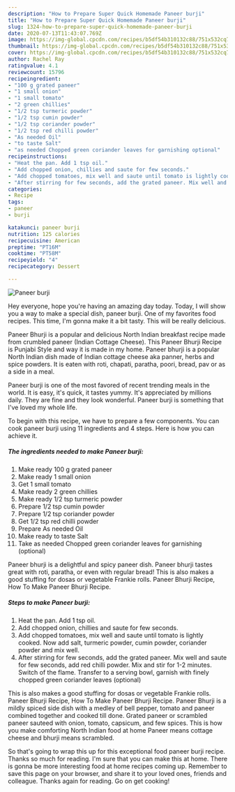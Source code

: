 ```yaml
---
description: "How to Prepare Super Quick Homemade Paneer burji"
title: "How to Prepare Super Quick Homemade Paneer burji"
slug: 1324-how-to-prepare-super-quick-homemade-paneer-burji
date: 2020-07-13T11:43:07.769Z
image: https://img-global.cpcdn.com/recipes/b5df54b310132c88/751x532cq70/paneer-burji-recipe-main-photo.jpg
thumbnail: https://img-global.cpcdn.com/recipes/b5df54b310132c88/751x532cq70/paneer-burji-recipe-main-photo.jpg
cover: https://img-global.cpcdn.com/recipes/b5df54b310132c88/751x532cq70/paneer-burji-recipe-main-photo.jpg
author: Rachel Ray
ratingvalue: 4.1
reviewcount: 15796
recipeingredient:
- "100 g grated paneer"
- "1 small onion"
- "1 small tomato"
- "2 green chillies"
- "1/2 tsp turmeric powder"
- "1/2 tsp cumin powder"
- "1/2 tsp coriander powder"
- "1/2 tsp red chilli powder"
- "As needed Oil"
- "to taste Salt"
- "as needed Chopped green coriander leaves for garnishing optional"
recipeinstructions:
- "Heat the pan. Add 1 tsp oil."
- "Add chopped onion, chillies and saute for few seconds."
- "Add chopped tomatoes, mix well and saute until tomato is lightly cooked. Now add salt, turmeric powder, cumin powder, coriander powder and mix well."
- "After stirring for few seconds, add the grated paneer. Mix well and saute for few seconds, add red chilli powder. Mix and stir for 1-2 minutes. Switch of the flame. Transfer to a serving bowl, garnish with finely chopped green coriander leaves (optional)"
categories:
- Recipe
tags:
- paneer
- burji

katakunci: paneer burji 
nutrition: 125 calories
recipecuisine: American
preptime: "PT16M"
cooktime: "PT58M"
recipeyield: "4"
recipecategory: Dessert

---
```



![Paneer burji](https://img-global.cpcdn.com/recipes/b5df54b310132c88/751x532cq70/paneer-burji-recipe-main-photo.jpg)

Hey everyone, hope you're having an amazing day today. Today, I will show you a way to make a special dish, paneer burji. One of my favorites food recipes. This time, I'm gonna make it a bit tasty. This will be really delicious.

Paneer Bhurji is a popular and delicious North Indian breakfast recipe made from crumbled paneer (Indian Cottage Cheese). This Paneer Bhurji Recipe is Punjabi Style and way it is made in my home. Paneer bhurji is a popular North Indian dish made of Indian cottage cheese aka panner, herbs and spice powders. It is eaten with roti, chapati, paratha, poori, bread, pav or as a side in a meal.

Paneer burji is one of the most favored of recent trending meals in the world. It is easy, it's quick, it tastes yummy. It's appreciated by millions daily. They are fine and they look wonderful. Paneer burji is something that I've loved my whole life.


To begin with this recipe, we have to prepare a few components. You can cook paneer burji using 11 ingredients and 4 steps. Here is how you can achieve it.

<!--inarticleads1-->

##### The ingredients needed to make Paneer burji:

1. Make ready 100 g grated paneer
1. Make ready 1 small onion
1. Get 1 small tomato
1. Make ready 2 green chillies
1. Make ready 1/2 tsp turmeric powder
1. Prepare 1/2 tsp cumin powder
1. Prepare 1/2 tsp coriander powder
1. Get 1/2 tsp red chilli powder
1. Prepare As needed Oil
1. Make ready to taste Salt
1. Take as needed Chopped green coriander leaves for garnishing (optional)


Paneer bhurji is a delightful and spicy paneer dish. Paneer bhurji tastes great with roti, paratha, or even with regular bread! This is also makes a good stuffing for dosas or vegetable Frankie rolls. Paneer Bhurji Recipe, How To Make Paneer Bhurji Recipe. 

<!--inarticleads2-->

##### Steps to make Paneer burji:

1. Heat the pan. Add 1 tsp oil.
1. Add chopped onion, chillies and saute for few seconds.
1. Add chopped tomatoes, mix well and saute until tomato is lightly cooked. Now add salt, turmeric powder, cumin powder, coriander powder and mix well.
1. After stirring for few seconds, add the grated paneer. Mix well and saute for few seconds, add red chilli powder. Mix and stir for 1-2 minutes. Switch of the flame. Transfer to a serving bowl, garnish with finely chopped green coriander leaves (optional)


This is also makes a good stuffing for dosas or vegetable Frankie rolls. Paneer Bhurji Recipe, How To Make Paneer Bhurji Recipe. Paneer Bhurji is a mildly spiced side dish with a medley of bell pepper, tomato and paneer combined together and cooked till done. Grated paneer or scrambled paneer sauteed with onion, tomato, capsicum, and few spices. This is how you make comforting North Indian food at home Paneer means cottage cheese and bhurji means scrambled. 

So that's going to wrap this up for this exceptional food paneer burji recipe. Thanks so much for reading. I'm sure that you can make this at home. There is gonna be more interesting food at home recipes coming up. Remember to save this page on your browser, and share it to your loved ones, friends and colleague. Thanks again for reading. Go on get cooking!
